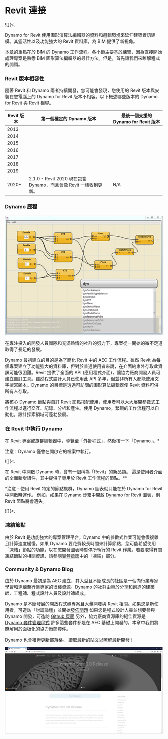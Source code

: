 # Revit 連接



![](<.

Dynamo for Revit 使用圖形演算法編輯器的資料和邏輯環境來延伸建築資訊建模。其靈活性以及功能強大的 Revit 資料庫，為 BIM 提供了新視角。

本章的重點在於 BIM 的 Dynamo 工作流程。各小節主要基於練習，因為直接開始處理專案是熟悉 BIM 圖形算法編輯器的最佳方法。但是，首先讓我們來瞭解程式的開頭。

### Revit 版本相容性

隨著 Revit 和 Dynamo 兩者持續開發，您可能會發現，您使用的 Revit 版本與安裝在您電腦上的 Dynamo for Revit 版本不相容。以下概述哪些版本的 Dynamo for Revit 與 Revit 相容。

| Revit 版本 | 第一個穩定的 Dynamo 版本 | 最後一個支援的 Dynamo for Revit 版本 |
| ------------- | --------------------------------------------------------------------------------- | ---------------------------------------------------------------------------------------------------------------------------------------------------------------------- |
| 2013 | []() | []() |
| 2014 | []() | []() |
| 2015 | []() | []() |
| 2016 | []() | []() |
| 2017 | []() | []()[]() |
| 2018 | []() | []()[]() |
| 2019 | []() | []()[]() |
| 2020+ | 2.1.0 - Revit 2020 現在包含 Dynamo，而且會像 Revit 一樣收到更新。 | N/A |

### Dynamo 歷程

![歷程](./images/1/earlyScreenshot.jpg)

在專注投入的開發人員團隊和充滿熱情的社群的努力下，專案從一開始的微不足道取得了長足的發展。

Dynamo 最初建立的目的是為了簡化 Revit 中的 AEC 工作流程。雖然 Revit 為每個專案建立了功能強大的資料庫，但對於普通使用者來說，在介面約束外存取此資訊可能很困難。Revit 提供了全面的 API (應用程式介面)，讓協力廠商開發人員可建立自訂工具。雖然程式設計人員已使用此 API 多年，但並非所有人都能使用文字撰寫腳本。Dynamo 的目標是透過可訪問的圖形算法編輯器使 Revit 資料可供所有人存取。

將核心 Dynamo 節點與自訂 Revit 節點搭配使用，使用者可以大大展開參數式工作流程以進行交互、記錄、分析和產生。使用 Dynamo，繁瑣的工作流程可以自動化，設計探索領域可蓬勃發展。

### 在 Revit 中執行 Dynamo

在 Revit 專案或族群編輯器中，導覽至「外掛程式」，然後按一下「Dynamo」。\*

注意：Dynamo 僅會在開啟它的檔案中執行。


![](<.

在 Revit 中開啟 Dynamo 時，會有一個稱為「Revit」的新品類。 這是使用者介面的全面新增組件，其中提供了專用於 Revit 工作流程的節點。*\*

*注意 - 使用 Revit 特定的節點族群，Dynamo 圖表就只能在於 Dynamo for Revit 中開啟時運作。 例如，如果在 Dynamo 沙箱中開啟 Dynamo for Revit 圖表，則 Revit 節點將會遺失。


![](<.

### 凍結節點

由於 Revit 是功能強大的專案管理平台，Dynamo 中的參數式作業可能會很複雜且計算速度緩慢。如果 Dynamo 要花費較長時間來計算節點，您可能希望使用「凍結」節點的功能，以在您開發圖表時暫停所執行的 Revit 作業。若要取得有關凍結節點的相關資訊，請參閱[實體章節](../essential-nodes-and-concepts/5\_geometry-for-computational-design/5-6\_solids.md#freezing)中的「凍結」部分。

### Community & Dynamo Blog

由於 Dynamo 最初是為 AEC 建立，其大型且不斷成長的社區是一個向行業專家學習和連線至行業專家的很棒資源。Dynamo 的社群由樂於分享和創造的建築師、工程師、程式設計人員及設計師組成。

Dynamo 是不斷發展的開放程式碼專案且大量開發與 Revit 相關。如果您是新使用者，可造訪「討論論壇」並開始[發佈問題](！) 如果您是程式設計人員並想要參與 Dynamo 開發，可造訪 [Github 頁面]() 另外，協力廠商資源庫的絕佳資源是 [Dynamo 套件管理程式](。 ) 許多這些套件都是在 AEC 基礎上開發的，本章中我們將瞭解用於面板化的協力廠商套件。

Dynamo 也會積極更新部落格。 讀取最新的貼文以瞭解最新開發！

![部落格](./images/1/blog.png)
